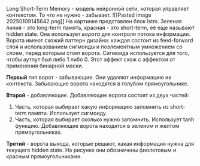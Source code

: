 Long Short-Term Memory - модель нейронной сети, которая управляет контекстом. То что не нужно - забывает. 
![[Pasted image 20250109145642.png]]
На картинке представлен блок lstm. Зеленая линия - это long-term память, красная - это short-term, её еще называют hidden state. 
Она использует *ворота* для контроля потока информации. Ворота имеют схожий паттерн дизайна:
каждая состоит из feed-forward слоя и использованием сигмоиды и поэлементным умножением со слоем, перед которым стоят ворота. Сигмоида используется для того, чтобы аутпут был либо 1 либо 0. Этот эффект схож с эффектом от применения бинарной маски.

**Первый** тип ворот - забывающие. Они удаляют информацию их контекста. Забывающие ворота находятся в голубом прямоугольнике.


**Второй** - добавляющие. 
Добавляющие ворота состоят из двух частей:
1. Часть, которая выбирает какую информацию запомнить из short-term памяти. Использует сигмоиду.
2. Часть, которая выбирает сколько нужно запомнить. Использует tanh функцию.
Добавляющие ворота находятся в зеленом и желтом прямоугольниках.

**Третий** - ворота выхода, которые решают, какая информация нужна для текущего hidden state.
На рисунке они обозначены фиолетовым и красным прямоугольниками.
